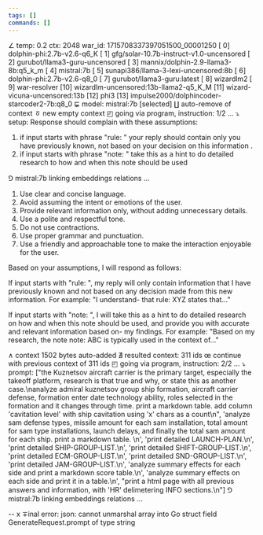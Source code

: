 ```yaml
---
tags: []
commands: []
---
```

∠ temp: 0.2 ctx: 2048 war_id: 1715708337397051500_00001250
 [ 0] dolphin-phi:2.7b-v2.6-q6_K
 [ 1] gfg/solar-10.7b-instruct-v1.0-uncensored
 [ 2] gurubot/llama3-guru-uncensored
 [ 3] mannix/dolphin-2.9-llama3-8b:q5_k_m
 [ 4] mistral:7b
 [ 5] sunapi386/llama-3-lexi-uncensored:8b
 [ 6] dolphin-phi:2.7b-v2.6-q8_0
 [ 7] gurubot/llama3-guru:latest
 [ 8] wizardlm2
 [ 9] war-resolver
 [10] wizardlm-uncensored:13b-llama2-q5_K_M
 [11] wizard-vicuna-uncensored:13b
 [12] phi3
 [13] impulse2000/dolphincoder-starcoder2-7b:q8_0
⋤ model: mistral:7b [selected]
∐ auto-remove of context
ㆆ new empty context
◰ going via program, instruction: 1/2 ...
⤵ setup: Response should complain with these assumptions:
1. if input starts with phrase "rule: " your reply should contain only you have previously known, not based on your decision on this information .
2. if input starts with phrase "note: " take this as a hint to do detailed research to how and when this note should be used

⅁ mistral:7b linking embeddings relations ...
 1. Use clear and concise language.
2. Avoid assuming the intent or emotions of the user.
3. Provide relevant information only, without adding unnecessary details.
4. Use a polite and respectful tone.
5. Do not use contractions.
6. Use proper grammar and punctuation.
7. Use a friendly and approachable tone to make the interaction enjoyable for the user.

Based on your assumptions, I will respond as follows:

If input starts with "rule: ", my reply will only contain information that I have previously known and not based on any decision made from this new information. For example: "I understand-
that rule: XYZ states that..."

If input starts with "note: ", I will take this as a hint to do detailed research on how and when this note should be used, and provide you with accurate and relevant information based on-
my findings. For example: "Based on my research, the note note: ABC is typically used in the context of..."

∧ context 1502 bytes auto-added
∄ resulted context: 311 ids
œ continue with previous context of 311 ids
◰ going via program, instruction: 2/2 ...
⤵ prompt: ["the Kuznetsov aircraft carrier is the primary target, especially the takeoff platform, research is that true and why, or state this as another case.\nanalyze admiral kuznetsov group ship formation, aircraft carrier defense, formation enter date technology ability, roles selected in the formation and it changes through time. print a markdown table. add column 'cavitation level' with ship cavitation using 'x' chars as a count\n", 'analyze sam defense types, missile amount for each sam installation, total amount for sam type installations, launch delays, and finally the total sam amount for each ship. print a markdown table. \n', 'print detailed LAUNCH-PLAN.\n', 'print detailed SHIP-GROUP-LIST.\n', 'print detailed SHIFT-GROUP-LIST.\n', 'print detailed ECM-GROUP-LIST.\n', 'print detailed SND-GROUP-LIST.\n', 'print detailed JAM-GROUP-LIST.\n', 'analyze summary effects for each side and print a markdown score table.\n', 'analyze summary effects on each side and print it in a table.\n', "print a html page with all previous answers and information, with 'HR' delimetering INFO sections.\n"]
⅁ mistral:7b linking embeddings relations ...


--
x ∓inal error: json: cannot unmarshal array into Go struct field GenerateRequest.prompt of type string
